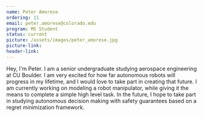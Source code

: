 ```yaml
---
name: Peter Amorese
ordering: 11 
email: peter.amorese@colorado.edu
program: MS Student
status: current
picture: /assets/images/peter_amorese.jpg 
picture-link: 
header-link: 
---
```


Hey, I'm Peter. I am a senior undergraduate studying aerospace engineering at CU Boulder. I am very excited for how far autonomous robots will progress in my lifetime, and I would love to take part in creating that future. I am currently working on modeling a robot manipulator, while giving it the means to complete a simple high level task. In the future, I hope to take part in studying autonomous decision making with safety guarantees based on a regret minimization framework.